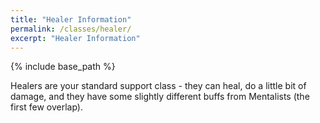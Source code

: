 ```yaml
---
title: "Healer Information"
permalink: /classes/healer/
excerpt: "Healer Information"
---
```


{% include base_path %}

Healers are your standard support class - they can heal, do a little bit of damage, and they have some slightly different buffs from Mentalists (the first few overlap).
